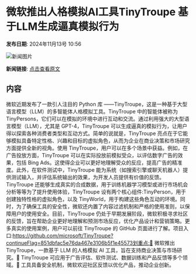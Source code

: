 # 微软推出人格模拟AI工具TinyTroupe 基于LLM生成逼真模拟行为

**发布日期**: 2024年11月13号 10:56

![新闻图片](https://upload.chinaz.com/2024/1113/6386709205177681826717399.png)

**新闻链接**: [点击查看原文](https://www.aibase.com/zh/news/13191)

## 内容

微软近期发布了一款引人注目的 Python 库 ——TinyTroupe，这是一种基于大型语言模型（LLM）的多智能体人格模拟工具。TinyTroupe 中的智能体被称为 TinyPersons，它们可以在模拟的环境中进行互动和交流。通过利用强大的大型语言模型（LLM），尤其是 GPT-4，TinyTroupe 可以生成逼真的模拟行为，让用户得以探索各种消费者类型和互动方式。简单的说就是，TinyTroupe 亮点在于它能够模拟具备特定性格、兴趣和目标的虚拟角色，从而为企业在商业决策和市场研究方面提供全新的视角。使用 TinyTroupe，用户可以在多个场景中获益。例如，在广告投放方面，TinyTroupe 可以在实际投放前模拟受众，以评估数字广告的效果，包括 Bing Ads。这使得企业可以更好地理解受众的反应，提高广告的精准度。此外，在软件测试中，TinyTroupe 能为系统（如搜索引擎或聊天机器人）提供测试输入，并评估系统输出的效果，为开发人员提供有价值的反馈。TinyTroupe 还能够生成真实的合成数据，用于训练机器学习模型或进行市场机会分析等等为了提升使用体验，TinyTroupe 设有两个核心组件:TinyPerson，用于创建独特性格的虚拟角色，以及 TinyWorld，用于构建这些角色互动的环境。同时，为了确保工具的安全性，微软还内置了内容过滤机制和严格的使用准则，以保障用户的使用安全。目前，TinyTroupe 仍处于早期发展阶段，微软积极寻求社区的反馈，旨在帮助企业更好地理解和预测市场反应，优化产品设计和营销策略。更多真实的使用案例，用户可以前往 TinyTroupe 的 GitHub 页面进行了解。项目入口:https://github.com/microsoft/TinyTroupe?continueFlag=851dbfac5e76da467e3106b5f1e45573划重点:🔹 微软推出 TinyTroupe，一款基于 LLM 的人格模拟 AI 工具，旨在支持商业决策与市场研究。🔹 TinyTroupe 可应用于广告评估、软件测试、数据训练和产品反馈等多个领域。🔹 工具具备安全机制，微软欢迎社区反馈以优化产品，推动企业创新。
